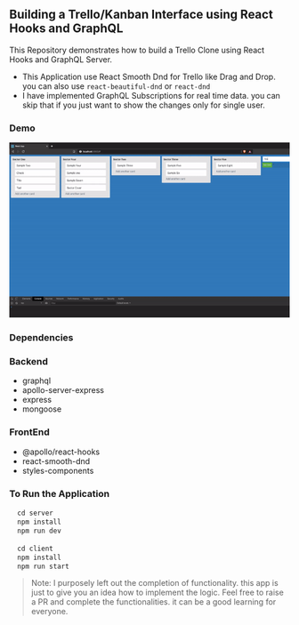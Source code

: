 ## Building a Trello/Kanban Interface using React Hooks and GraphQL

This Repository demonstrates how to build a Trello Clone using React Hooks and GraphQL Server.

- This Application use React Smooth Dnd for Trello like Drag and Drop. you can also use `react-beautiful-dnd` or `react-dnd`
- I have implemented GraphQL Subscriptions for real time data. you can skip that if you just want to show the changes only for single user.

### Demo

![demo](demo.gif)

### Dependencies

### Backend
- graphql
- apollo-server-express
- express
- mongoose

### FrontEnd
- @apollo/react-hooks
- react-smooth-dnd
- styles-components


### To Run the Application

```
  cd server
  npm install
  npm run dev

  cd client
  npm install
  npm run start
```

> Note: I purposely left out the completion of functionality. this app is just to give you an idea how to implement the logic. Feel free to raise a PR and complete the functionalities. it can be a good learning for everyone.